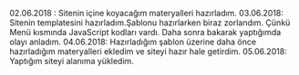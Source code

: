 02.06.2018 : Sitenin içine koyacağım materyalleri hazırladım.
03.06.2018: Sitenin templatesini hazırladım.Şablonu hazırlarken biraz zorlandım. Çünkü Menü kısmında JavaScript kodları vardı. Daha sonra bakarak yaptığımda olayı anladım.
04.06.2018: Hazırladığım şablon üzerine daha önce hazırladığım materyalleri ekledim ve siteyi hazır hale getirdim.
05.06.2018: Yaptığım siteyi alanıma yükledim.
